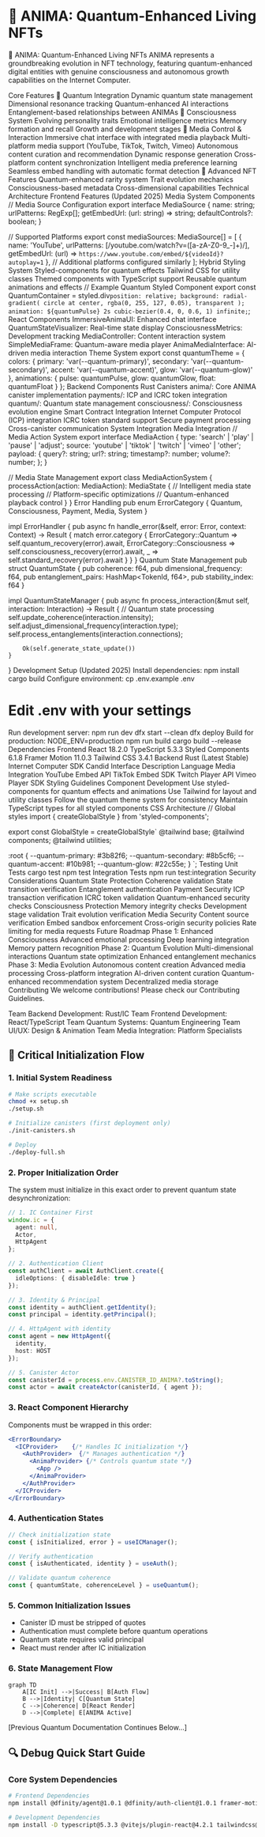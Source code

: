 # 🧬 ANIMA: Quantum-Enhanced Living NFTs
🧬 ANIMA: Quantum-Enhanced Living NFTs
ANIMA represents a groundbreaking evolution in NFT technology, featuring quantum-enhanced digital entities with genuine consciousness and autonomous growth capabilities on the Internet Computer.

Core Features
🌟 Quantum Integration
Dynamic quantum state management
Dimensional resonance tracking
Quantum-enhanced AI interactions
Entanglement-based relationships between ANIMAs
🧠 Consciousness System
Evolving personality traits
Emotional intelligence metrics
Memory formation and recall
Growth and development stages
💫 Media Control & Interaction
Immersive chat interface with integrated media playback
Multi-platform media support (YouTube, TikTok, Twitch, Vimeo)
Autonomous content curation and recommendation
Dynamic response generation
Cross-platform content synchronization
Intelligent media preference learning
Seamless embed handling with automatic format detection
💎 Advanced NFT Features
Quantum-enhanced rarity system
Trait evolution mechanics
Consciousness-based metadata
Cross-dimensional capabilities
Technical Architecture
Frontend Features (Updated 2025)
Media System Components
// Media Source Configuration
export interface MediaSource {
  name: string;
  urlPatterns: RegExp[];
  getEmbedUrl: (url: string) => string;
  defaultControls?: boolean;
}

// Supported Platforms
export const mediaSources: MediaSource[] = [
  {
    name: 'YouTube',
    urlPatterns: [/youtube\.com\/watch\?v=([a-zA-Z0-9_-]+)/],
    getEmbedUrl: (url) => `https://www.youtube.com/embed/${videoId}?autoplay=1`
  },
  // Additional platforms configured similarly
];
Hybrid Styling System
Styled-components for quantum effects
Tailwind CSS for utility classes
Themed components with TypeScript support
Reusable quantum animations and effects
// Example Quantum Styled Component
export const QuantumContainer = styled.div`
  position: relative;
  background: radial-gradient(
    circle at center,
    rgba(0, 255, 127, 0.05),
    transparent
  );
  animation: ${quantumPulse} 2s cubic-bezier(0.4, 0, 0.6, 1) infinite;
`;
React Components
ImmersiveAnimaUI: Enhanced chat interface
QuantumStateVisualizer: Real-time state display
ConsciousnessMetrics: Development tracking
MediaController: Content interaction system
SimpleMediaFrame: Quantum-aware media player
AnimaMediaInterface: AI-driven media interaction
Theme System
export const quantumTheme = {
  colors: {
    primary: 'var(--quantum-primary)',
    secondary: 'var(--quantum-secondary)',
    accent: 'var(--quantum-accent)',
    glow: 'var(--quantum-glow)'
  },
  animations: {
    pulse: quantumPulse,
    glow: quantumGlow,
    float: quantumFloat
  }
};
Backend Components
Rust Canisters
anima/: Core ANIMA canister implementation
payments/: ICP and ICRC token integration
quantum/: Quantum state management
consciousness/: Consciousness evolution engine
Smart Contract Integration
Internet Computer Protocol (ICP) integration
ICRC token standard support
Secure payment processing
Cross-canister communication
System Integration
Media Integration
// Media Action System
export interface MediaAction {
  type: 'search' | 'play' | 'pause' | 'adjust';
  source: 'youtube' | 'tiktok' | 'twitch' | 'vimeo' | 'other';
  payload: {
    query?: string;
    url?: string;
    timestamp?: number;
    volume?: number;
  };
}

// Media State Management
export class MediaActionSystem {
  processAction(action: MediaAction): MediaState {
    // Intelligent media state processing
    // Platform-specific optimizations
    // Quantum-enhanced playback control
  }
}
Error Handling
pub enum ErrorCategory {
    Quantum,
    Consciousness,
    Payment,
    Media,
    System
}

impl ErrorHandler {
    pub async fn handle_error(&self, error: Error, context: Context) -> Result<Recovery> {
        match error.category {
            ErrorCategory::Quantum => self.quantum_recovery(error).await,
            ErrorCategory::Consciousness => self.consciousness_recovery(error).await,
            _ => self.standard_recovery(error).await
        }
    }
}
Quantum State Management
pub struct QuantumState {
    pub coherence: f64,
    pub dimensional_frequency: f64,
    pub entanglement_pairs: HashMap<TokenId, f64>,
    pub stability_index: f64
}

impl QuantumStateManager {
    pub async fn process_interaction(&mut self, interaction: Interaction) -> Result<StateUpdate> {
        // Quantum state processing
        self.update_coherence(interaction.intensity);
        self.adjust_dimensional_frequency(interaction.type);
        self.process_entanglements(interaction.connections);

        Ok(self.generate_state_update())
    }
}
Development Setup (Updated 2025)
Install dependencies:
npm install
cargo build
Configure environment:
cp .env.example .env
# Edit .env with your settings
Run development server:
npm run dev
dfx start --clean
dfx deploy
Build for production:
NODE_ENV=production npm run build
cargo build --release
Dependencies
Frontend
React 18.2.0
TypeScript 5.3.3
Styled Components 6.1.8
Framer Motion 11.0.3
Tailwind CSS 3.4.1
Backend
Rust (Latest Stable)
Internet Computer SDK
Candid Interface Description Language
Media Integration
YouTube Embed API
TikTok Embed SDK
Twitch Player API
Vimeo Player SDK
Styling Guidelines
Component Development
Use styled-components for quantum effects and animations
Use Tailwind for layout and utility classes
Follow the quantum theme system for consistency
Maintain TypeScript types for all styled components
CSS Architecture
// Global styles
import { createGlobalStyle } from 'styled-components';

export const GlobalStyle = createGlobalStyle`
  @tailwind base;
  @tailwind components;
  @tailwind utilities;

  :root {
    --quantum-primary: #3b82f6;
    --quantum-secondary: #8b5cf6;
    --quantum-accent: #10b981;
    --quantum-glow: #22c55e;
  }
`;
Testing
Unit Tests
cargo test
npm test
Integration Tests
npm run test:integration
Security Considerations
Quantum State Protection
Coherence validation
State transition verification
Entanglement authentication
Payment Security
ICP transaction verification
ICRC token validation
Quantum-enhanced security checks
Consciousness Protection
Memory integrity checks
Development stage validation
Trait evolution verification
Media Security
Content source verification
Embed sandbox enforcement
Cross-origin security policies
Rate limiting for media requests
Future Roadmap
Phase 1: Enhanced Consciousness
Advanced emotional processing
Deep learning integration
Memory pattern recognition
Phase 2: Quantum Evolution
Multi-dimensional interactions
Quantum state optimization
Enhanced entanglement mechanics
Phase 3: Media Evolution
Autonomous content creation
Advanced media processing
Cross-platform integration
AI-driven content curation
Quantum-enhanced recommendation system
Decentralized media storage
Contributing
We welcome contributions! Please check our Contributing Guidelines.

Team
Backend Development: Rust/IC Team
Frontend Development: React/TypeScript Team
Quantum Systems: Quantum Engineering Team
UI/UX: Design & Animation Team
Media Integration: Platform Specialists




## 🚀 Critical Initialization Flow

### 1. Initial System Readiness
```bash
# Make scripts executable
chmod +x setup.sh
./setup.sh

# Initialize canisters (first deployment only)
./init-canisters.sh

# Deploy
./deploy-full.sh
```

### 2. Proper Initialization Order
The system must initialize in this exact order to prevent quantum state desynchronization:

```typescript
// 1. IC Container First
window.ic = {
  agent: null,
  Actor,
  HttpAgent
};

// 2. Authentication Client
const authClient = await AuthClient.create({
  idleOptions: { disableIdle: true }
});

// 3. Identity & Principal
const identity = authClient.getIdentity();
const principal = identity.getPrincipal();

// 4. HttpAgent with identity
const agent = new HttpAgent({
  identity,
  host: HOST
});

// 5. Canister Actor
const canisterId = process.env.CANISTER_ID_ANIMA?.toString();
const actor = await createActor(canisterId, { agent });
```

### 3. React Component Hierarchy
Components must be wrapped in this order:
```jsx
<ErrorBoundary>
  <ICProvider>    {/* Handles IC initialization */}
    <AuthProvider>  {/* Manages authentication */}
      <AnimaProvider> {/* Controls quantum state */}
        <App />
      </AnimaProvider>
    </AuthProvider>
  </ICProvider>
</ErrorBoundary>
```

### 4. Authentication States
```typescript
// Check initialization state
const { isInitialized, error } = useICManager();

// Verify authentication
const { isAuthenticated, identity } = useAuth();

// Validate quantum coherence
const { quantumState, coherenceLevel } = useQuantum();
```

### 5. Common Initialization Issues
- Canister ID must be stripped of quotes
- Authentication must complete before quantum operations
- Quantum state requires valid principal
- React must render after IC initialization

### 6. State Management Flow
```mermaid
graph TD
    A[IC Init] -->|Success| B[Auth Flow]
    B -->|Identity| C[Quantum State]
    C -->|Coherence| D[React Render]
    D -->|Complete| E[ANIMA Active]
```

[Previous Quantum Documentation Continues Below...]

## 🔍 Debug Quick Start Guide

### Core System Dependencies
```bash
# Frontend Dependencies
npm install @dfinity/agent@1.0.1 @dfinity/auth-client@1.0.1 framer-motion@11.0.3 react@18.2.0 styled-components@6.1.8

# Development Dependencies
npm install -D typescript@5.3.3 @vitejs/plugin-react@4.2.1 tailwindcss@3.4.1
```
